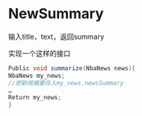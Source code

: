 # NewSummary


输入title，text，返回summary

实现一个这样的接口
```java
Public void summarize(NbaNews news){
NbaNews my_news;
//把新闻摘要存入my_news.newsSummary
…
Return my_news;
}
```